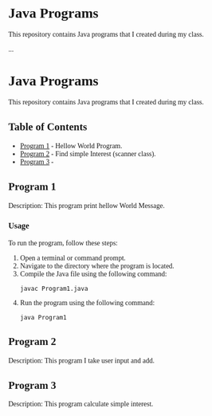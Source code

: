 
<style>
body {
    font-family: "Times New Roman", Times, serif; 
}
</style>
# Java Programs

This repository contains Java programs that I created during my class.

...

# Java Programs

This repository contains Java programs that I created during my class.

## Table of Contents

- [Program 1](#program-1) - Hellow World Program.
- [Program 2](#program-2) - Find simple Interest (scanner class).
- [Program 3](#program-3) - 

## Program 1

Description: This program print hellow World Message.

### Usage

To run the program, follow these steps:

1. Open a terminal or command prompt.
2. Navigate to the directory where the program is located.
3. Compile the Java file using the following command:
    ```
    javac Program1.java
    ```
4. Run the program using the following command:
    ```
    java Program1
    ```

## Program 2

Description: This program I take user input and add. 

## Program 3

Description: This program calculate simple interest.